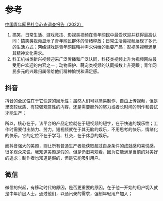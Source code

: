 # 参考

[中国青年网民社会心态调查报告（2022）](thepaper.cn/newsDetail_forward_22928267)

1. 搞笑、日常生活、游戏竞技、影视类视频在青年网民中最受欢迎并获得最高认同：搞笑类视频显示了青年网民群体的情绪释放；日常生活类视频展现了多元的生活方式；网络游戏是青年网民精神需求供给的重要产品；影视类视频满足其精神文化需求。
2. 科工机械类新兴视频迎来广泛传播和广泛认同，科技类视频上升为视频网站最受用户欢迎的内容之一；动物保护、萌宠类视频的认同指数上升亮眼；青年网民多元的兴趣归属带给他们精神愉悦和满足感。

## 抖音

抖音的全民性在于它快速的娱乐性；虽然人们可以简易制作、自由上传视频，但是里面较优质、有较强观赏性的内容，还是需要额外的努力或者长时间的制作和尝试才能生产；

所以，核心在于，该平台的产品定位就在于短视频的短字，在于快速的娱乐性；工作时需要付出脑力、劳力，短视频就在于其无脑的娱乐，不用思考的快乐，情绪化的快乐，它的定位不在于学习、社交，在于休息的娱乐。

而抖音强大的美颜，则让所有普通生产者能获取超过自身条件的成就感和喜悦感。很多观众来说，我知道美颜是假的，但是仍旧喜欢看，因为它能满足当前的对美好的追求；制作者也知道是假的，但是它能吸引用户。

## 微信

微信的兴起，有移动时代的原因，是否更重要的原因，在于他一开始的用户切入就是中年阶层人士，通过他们，以通讯录的需求，强制年轻用户加入；


